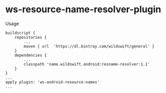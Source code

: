 # ws-resource-name-resolver-plugin

Usage

```
buildscript {
    repositories {
        ...
        maven { url  'https://dl.bintray.com/wildswift/general' }
    }
    dependencies {
        ...
        classpath 'name.wildswift.android:resname-resolver:1.1'
    }
}
...
apply plugin: 'ws-android-resource-names'
...
```
